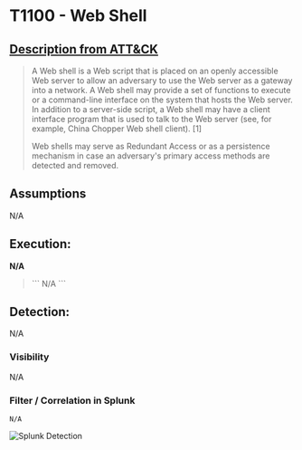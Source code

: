 # T1100 - Web Shell
## [Description from ATT&CK](https://attack.mitre.org/wiki/Technique/T1100)
<blockquote>
 
A Web shell is a Web script that is placed on an openly accessible Web server to allow an adversary to use the Web server as a gateway into a network. A Web shell may provide a set of functions to execute or a command-line interface on the system that hosts the Web server. In addition to a server-side script, a Web shell may have a client interface program that is used to talk to the Web server (see, for example, China Chopper Web shell client). [1]

Web shells may serve as Redundant Access or as a persistence mechanism in case an adversary's primary access methods are detected and removed.
</blockquote>

## Assumptions
N/A 

## Execution:
**N/A** 

<blockquote>
```
 N/A
```
</blockquote>

 

## Detection:
N/A

### Visibility
N/A

### Filter / Correlation in Splunk
 

```
N/A
```

![Splunk Detection](https://github.com/avaplex/dpi911/blob/master/images/T1213.JPG)
